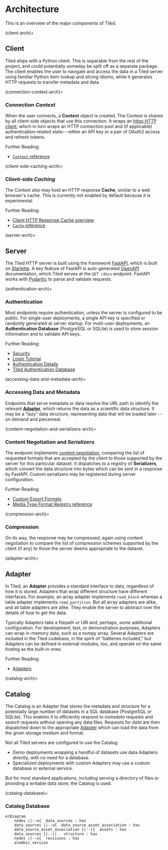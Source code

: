 # Architecture

This is an overview of the major components of Tiled.

(client-arch)=
## Client

Tiled ships with a Python client. This is separable from the rest of the
project, and could potentially someday be split off as a separate package. The
client enables the user to navigate and access the data in a Tiled server using
familiar Python item-lookup and slicing idioms, while it generates HTTP
requests to transfer metadata and data.

(connection-context-arch)=
### Connection _Context_
When the user connects, a **Context** object is created. The Context is
shared by all client-side objects that use this connection. It wraps an
[httpx HTTP client][httpx], which in turn wraps an HTTP connection pool and (if
applicable) authentication-related state---either an API key or a pair of
OAuth2 access and refresh tokens.

Further Reading:
* [`Context` reference](#context-ref)

(client-side-caching-arch)=
### Client-side _Caching_
The Context also may hold an HTTP response **Cache**, similar to a web
browser's cache. This is currently not enabled by default because it is
experimental.

Further Reading:
* [Client HTTP Response Cache overview](#client-http-response-cache)
* [`Cache` reference](#client-http-response-cache-ref)

(server-arch)=
## Server

The Tiled HTTP server is built using the framework [FastAPI][], which is built
on [Starlette][]. A key feature of FastAPI is auto-generated [OpenAPI][]
documentation, which Tiled serves at the `GET /docs` endpoint. FastAPI
works with [Pydantic][] to parse and validate requests.

(authentication-arch)=
### Authentication
Most endpoints require authentication, unless the server is configured to be
public. For single-user deployments, a single API key is specified or randomly
generated at server startup. For multi-user deployments, an **Authentication
Database** (PostgreSQL or SQLite) is used to store session information and to
validate API keys.

Further Reading:
* [Security](#security)
* [Login Tutorial](#login-tutorial)
* [Authentication Details](#auth-details)
* [Tiled Authentication Database](#tiled-authn-database)

(accessing-data-and-metadata-arch)=
### Accessing Data and Metadata
Endpoints that serve metadata or data resolve the URL path to identify the
relevant [**Adapter**](#adapter-arch), which returns the data
as a scientific data structure. It may be a "lazy" data structure,
representing data that will be loaded later -- on demand and piecemeal.

(content-negotiation-and-serializers-arch)=
### Content Negotiation and _Serializers_
The endpoint implements [content negotiation][], comparing the list of requested formats
that are accepted by the client to those supported by the server for this particular
dataset. It dispatches to a registry of **Serializers**, which convert the data
structure into bytes which can be sent in a response by FastAPI. Custom
serializers may be registered during server configuration.

Further Reading:
* [Custom Export Formats](#custom-export-formats)
* [Media Type Format Registry reference](#media-type-registry-ref)

(compression-arch)=
### Compression
On its way, the response may be compressed, again using content negotiation
to compare the list of compression schemes supported by the client (if any)
to those the server deems appropriate to the dataset.

(adapter-arch)=
## Adapter

In Tiled, an **Adapter** provides a standard interface to data, regardless of
how it is stored. Adapters that wrap different structure have different
interfaces. For example, an array adapter implements `read_block` whereas a
table adapter implements `read_partition`. But all array adapters are alike,
and all table adapters are alike. They enable the server to abstract over
the details of _how_ to get the data.

Typically Adapters take a filepath or URI and, perhaps, some additional
configuration. For development, test, or demonstration purposes, Adapters can wrap
in-memory data, such as a numpy array. Several Adapters are included in the Tiled
codebase, in the spirit of "batteries included," but Adapters can be defined in
external modules, too, and operate on the same footing as the built-in ones.

Further Reading:
* [Adapters](#adapters-ref)

(catalog-arch)=
## Catalog

The Catalog is an Adapter that stores the metadata and structure for a
potentially large number of datasets in a SQL database (PostgreSQL or SQLite).
This enables it to efficiently respond to _metadata_ requests and _search_
requests without opening any data files. Requests for _data_ are then
dispatched down to the appropriate [Adapter](#adapter-arch) which can load the data
from the given storage medium and format.

Not all Tiled servers are configured to use the Catalog:

* Demo deployments wrapping a handful of datasets use data Adapters directly,
  with no need for a database.
* Specialized deployments with custom Adapters may use a custom database or
  external service.

But for most standard applications, including serving a directory of files or
providing a writable data store, the Catalog is used.

[FastAPI]: https://fastapi.tiangolo.com/
[httpx]: https://www.python-httpx.org/
[Starlette]: https://www.starlette.io/
[OpenAPI]: https://www.openapis.org/
[Pydantic]: https://docs.pydantic.dev/
[content negotiation]: https://developer.mozilla.org/en-US/docs/Web/HTTP/Content_negotiation

(catalog-database)=
### Catalog Database

```{mermaid}
erDiagram
    nodes ||--o{  data_sources : has
    data_sources ||--o{  data_source_asset_association : has
    data_source_asset_association }|--|{  assets : has
    data_sources }|--||   structure : has
    nodes ||--o{  revisions : has
    alembic_version

```
